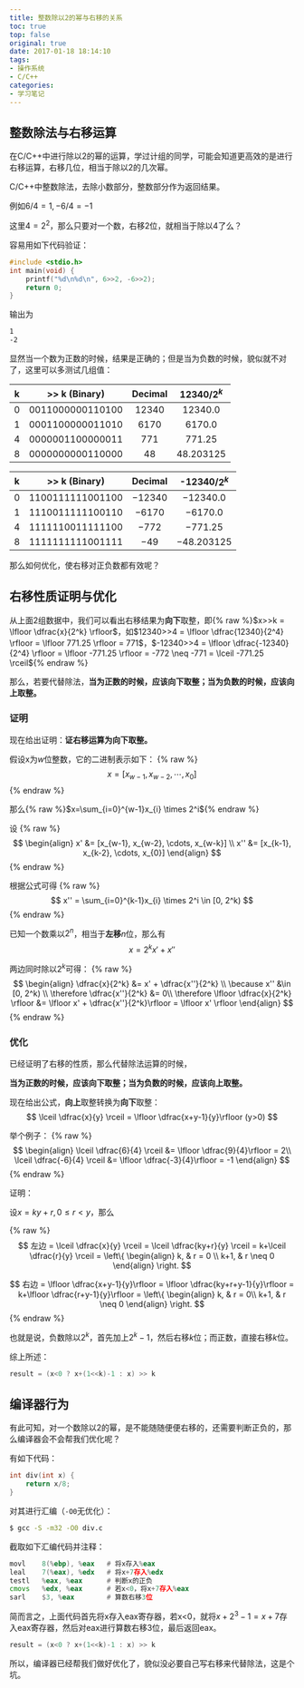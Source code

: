 ```yaml
---
title: 整数除以2的幂与右移的关系
toc: true
top: false
original: true
date: 2017-01-18 18:14:10
tags:
- 操作系统
- C/C++
categories:
- 学习笔记
---
```


## 整数除法与右移运算
在C/C++中进行除以2的幂的运算，学过计组的同学，可能会知道更高效的是进行右移运算，右移几位，相当于除以2的几次幂。

C/C++中整数除法，去除小数部分，整数部分作为返回结果。

例如$6/4=1, -6/4=-1$

这里$4=2^2$，那么只要对一个数，右移2位，就相当于除以4了么？

容易用如下代码验证：
```cpp
#include <stdio.h>
int main(void) {
	printf("%d\n%d\n", 6>>2, -6>>2);
	return 0;
}
```

输出为
```bash
1
-2
```

显然当一个数为正数的时候，结果是正确的；但是当为负数的时候，貌似就不对了，这里可以多测试几组值：

k|>> k (Binary)|Decimal|12340/$2^k$
:-:|:-:|:-:|:-:
0|0011000000110100|12340|12340.0
1|0001100000011010|6170 |6170.0
4|0000001100000011|771  |771.25
8|0000000000110000|48   |48.203125


k|>> k (Binary)|Decimal|-12340/$2^k$
:-:|:-:|:-:|:-:
0|1100111111001100|−12340|−12340.0
1|1110011111100110|−6170|−6170.0
4|1111110011111100|−772 |−771.25
8|1111111111001111|−49  |−48.203125

那么如何优化，使右移对正负数都有效呢？

## 右移性质证明与优化
从上面2组数据中，我们可以看出右移结果为**向下**取整，即{% raw %}$x>>k = \lfloor \dfrac{x}{2^k} \rfloor$，如$12340>>4 = \lfloor \dfrac{12340}{2^4} \rfloor = \lfloor 771.25 \rfloor = 771$，$-12340>>4 = \lfloor \dfrac{-12340}{2^4} \rfloor = \lfloor -771.25 \rfloor = -772 \neq -771 = \lceil -771.25 \rceil${% endraw %}

那么，若要代替除法，**当为正数的时候，应该向下取整；当为负数的时候，应该向上取整。**

### 证明
现在给出证明：**证右移运算为向下取整。**

假设x为$w$位整数，它的二进制表示如下：
{% raw %}
$$x = [x_{w-1}, x_{w-2}, \cdots, x_0]$$
{% endraw %}

那么{% raw %}$x=\sum_{i=0}^{w-1}x_{i} \times 2^i${% endraw %}


设
{% raw %}
$$
\begin{align}
x' &= [x_{w-1}, x_{w-2}, \cdots, x_{w-k}] \\
x'' &= [x_{k-1}, x_{k-2}, \cdots, x_{0}]
\end{align}
$$
{% endraw %}

根据公式可得
{% raw %}
$$
x'' = \sum_{i=0}^{k-1}x_{i} \times 2^i \in [0, 2^k)
$$
{% endraw %}

已知一个数乘以$2^n$，相当于**左移**$n$位，那么有
$$ x=2^k x' + x''$$

两边同时除以$2^k$可得：
{% raw %}
$$
\begin{align}
\dfrac{x}{2^k} &= x' + \dfrac{x''}{2^k} \\
\because x'' &\in [0, 2^k) \\
\therefore \dfrac{x''}{2^k} &= 0\\
\therefore \lfloor \dfrac{x}{2^k} \rfloor &= \lfloor x' + \dfrac{x''}{2^k}\rfloor = \lfloor x' \rfloor
\end{align}
$$
{% endraw %}

### 优化
已经证明了右移的性质，那么代替除法运算的时候，

**当为正数的时候，应该向下取整；当为负数的时候，应该向上取整。**

现在给出公式，**向上**取整转换为**向下**取整：
$$
\lceil \dfrac{x}{y} \rceil = \lfloor \dfrac{x+y-1}{y}\rfloor (y>0)
$$

举个例子：
{% raw %}
$$
\begin{align}
\lceil \dfrac{6}{4} \rceil &= \lfloor \dfrac{9}{4}\rfloor = 2\\
\lceil \dfrac{-6}{4} \rceil &= \lfloor \dfrac{-3}{4}\rfloor = -1
\end{align}
$$
{% endraw %}

证明：

设$x=ky + r, 0\leq r< y$，那么

{% raw %}
$$
左边 = \lceil \dfrac{x}{y} \rceil = \lceil \dfrac{ky+r}{y} \rceil = k+\lceil \dfrac{r}{y} \rceil = \left\{
	\begin{align}
	k, & r = 0 \\
	k+1, & r \neq 0
	\end{align}
	\right.
$$

$$
右边 = \lfloor \dfrac{x+y-1}{y}\rfloor = \lfloor \dfrac{ky+r+y-1}{y}\rfloor = k+\lfloor \dfrac{r+y-1}{y}\rfloor = \left\{
	\begin{align}
	k, & r = 0\\
	k+1, & r \neq 0
	\end{align}
	\right.
$$
{% endraw %}

也就是说，负数除以$2^k$，首先加上$2^k-1$，然后右移$k$位；而正数，直接右移$k$位。

综上所述：
```c
result = (x<0 ? x+(1<<k)-1 : x) >> k
```

## 编译器行为
有此可知，对一个数除以2的幂，是不能随随便便右移的，还需要判断正负的，那么编译器会不会帮我们优化呢？

有如下代码：
```c
int div(int x) {
	return x/8;
}
```

对其进行汇编（`-O0`无优化）：
```bash
$ gcc -S -m32 -O0 div.c
```

截取如下汇编代码并注释：
```asm
movl	8(%ebp), %eax	# 将x存入%eax
leal	7(%eax), %edx	# 将x+7存入%edx
testl	%eax, %eax		# 判断x的正负
cmovs	%edx, %eax		# 若x<0，将x+7存入%eax
sarl	$3, %eax		# 算数右移3位
```

简而言之，上面代码首先将x存入eax寄存器，若x<0，就将$x+2^3-1=x+7$存入eax寄存器，然后对eax进行算数右移3位，最后返回eax。
```c
result = (x<0 ? x+(1<<k)-1 : x) >> k
```

所以，编译器已经帮我们做好优化了，貌似没必要自己写右移来代替除法，这是个坑。




